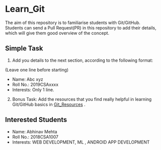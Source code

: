 # Learn_Git

The aim of this repository is to familiarise students with Git/GitHub. Students can send a Pull Request(PR) in this repository to add their details, which will give them good overview of the concept.

## Simple Task
1. Add you details to the next section, according to the following format:

(Leave one line before starting)
- Name: Abc xyz
- Roll No.: 2019CSAxxxx
- Interests: Only 1 line.

2. Bonus Task: Add the resources that you find really helpful in learning Git/GitHub basics in [Git_Resources](Git_Resources.md) .

## Interested Students

- Name: Abhinav Mehta
- Roll No.: 2018CSA1007
- Interests: WEB DEVELOPMENT, ML , ANDROID APP DEVELOPMENT
